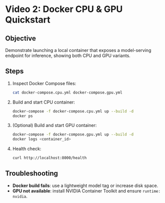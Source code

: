 # Video 2: Docker CPU & GPU Quickstart

## Objective
Demonstrate launching a local container that exposes a model-serving endpoint for inference, showing both CPU and GPU variants.

## Steps

1. Inspect Docker Compose files:
   ```bash
   cat docker-compose.cpu.yml docker-compose.gpu.yml
   ```
2. Build and start CPU container:
   ```bash
   docker-compose -f docker-compose.cpu.yml up --build -d
   docker ps
   ```
3. (Optional) Build and start GPU container:
   ```bash
   docker-compose -f docker-compose.gpu.yml up --build -d
   docker logs <container_id>
   ```
4. Health check:
   ```bash
   curl http://localhost:8000/health
   ```

## Troubleshooting

- **Docker build fails**: use a lightweight model tag or increase disk space.
- **GPU not available**: install NVIDIA Container Toolkit and ensure `runtime: nvidia`.
